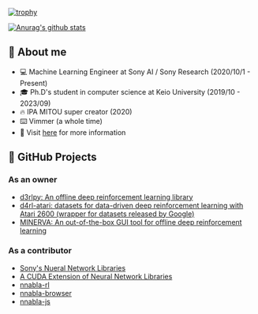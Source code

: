 [![trophy](https://github-profile-trophy.vercel.app/?username=takuseno)](https://github.com/ryo-ma/github-profile-trophy)

[![Anurag's github stats](https://github-readme-stats.vercel.app/api?username=takuseno&include_all_commits=true&show_icons=true&count_private=true)](https://github.com/anuraghazra/github-readme-stats)

## :book: About me
- :computer: Machine Learning Engineer at Sony AI / Sony Research (2020/10/1 - Present)
- :mortar_board: Ph.D's student in computer science at Keio University (2019/10 - 2023/09)
- :fire: IPA MITOU super creator (2020)
- :keyboard: Vimmer (a whole time)
- :eyes: Visit [here](https://takuseno.github.io) for more information

## :rocket: GitHub Projects
### As an owner
- [d3rlpy: An offline deep reinforcement learning library](https://github.com/takuseno/d3rlpy)
- [d4rl-atari: datasets for data-driven deep reinforcement learning with Atari 2600 (wrapper for datasets released by Google)](https://github.com/takuseno/d4rl-atari)
- [MINERVA: An out-of-the-box GUI tool for offline deep reinforcement learning](https://github.com/takuseno/minerva)

### As a contributor
- [Sony's Nueral Network Libraries](https://github.com/sony/nnabla)
- [A CUDA Extension of Neural Network Libraries](https://github.com/sony/nnabla-ext-cuda)
- [nnabla-rl](https://github.com/sony/nnabla-rl)
- [nnabla-browser](https://github.com/sony/nnabla-browser)
- [nnabla-js](https://github.com/sony/nnabla-js)
